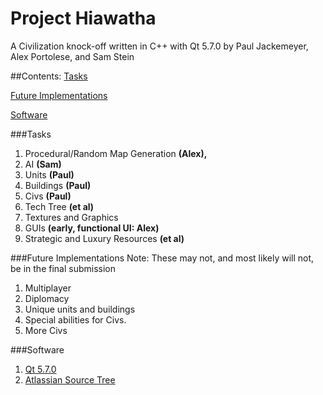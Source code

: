 # Project Hiawatha
A Civilization knock-off written in C++ with Qt 5.7.0 by Paul Jackemeyer, Alex Portolese, and Sam Stein

##Contents:
[Tasks](#tasks)

[Future Implementations](#future-implementations)

[Software](#software)

###Tasks
1. Procedural/Random Map Generation <b>(Alex),</b>
2. AI <b>(Sam)</b>
3. Units <b>(Paul)</b>
4. Buildings <b>(Paul)</b>
5. Civs <b>(Paul)</b>
6. Tech Tree <b>(et al)</b>
7. Textures and Graphics
8. GUIs <b>(early, functional UI: Alex)</b>
9. Strategic and Luxury Resources <b>(et al)</b>

###Future Implementations
Note: These may not, and most likely will not, be in the final submission

1. Multiplayer
2. Diplomacy
3. Unique units and buildings
4. Special abilities for Civs.
5. More Civs

###Software
1. [Qt 5.7.0](https://www.qt.io/download-open-source/)
2. [Atlassian Source Tree](https://www.sourcetreeapp.com)
